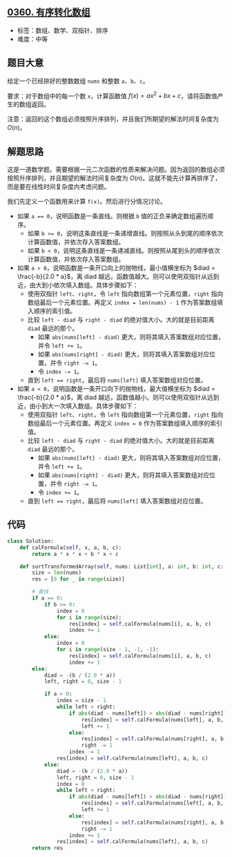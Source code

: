 ## [0360. 有序转化数组](https://leetcode-cn.com/problems/sort-transformed-array/)

- 标签：数组、数学、双指针、排序
- 难度：中等

## 题目大意

给定一个已经排好的整数数组 `nums` 和整数 `a`、`b`、`c`。

要求：对于数组中的每一个数 `x`，计算函数值 $f(x) = ax^2 + bx + c$，请将函数值产生的数组返回。

注意：返回的这个数组必须按照升序排列，并且我们所期望的解法时间复杂度为 $O(n)$。

## 解题思路

这是一道数学题。需要根据一元二次函数的性质来解决问题。因为返回的数组必须按照升序排列，并且期望的解法时间复杂度为 $O(n)$。这就不能先计算再排序了，而是要在线性时间复杂度内考虑问题。

我们先定义一个函数用来计算 `f(x)`。然后进行分情况讨论。

- 如果 `a == 0`，说明函数是一条直线。则根据 `b` 值的正负来确定数组遍历顺序。
  - 如果 `b >= 0`，说明这条直线是一条递增直线。则按照从头到尾的顺序依次计算函数值，并依次存入答案数组。
  - 如果 `b < 0`，说明这条直线是一条递减直线。则按照从尾到头的顺序依次计算函数值，并依次存入答案数组。
- 如果 `a > 0`，说明函数是一条开口向上的抛物线，最小值横坐标为 $diad = \frac{-b}{2.0 * a}$，离 diad 越远，函数值越大。则可以使用双指针从远到近，由大到小依次填入数组。具体步骤如下：
  - 使用双指针 `left`、`right`，令 `left` 指向数组第一个元素位置，`right` 指向数组最后一个元素位置。再定义 `index = len(nums) - 1` 作为答案数组填入顺序的索引值。
  - 比较 `left - diad` 与 `right - diad` 的绝对值大小。大的就是目前距离 `diad` 最远的那个。
    - 如果 `abs(nums[left] - diad)` 更大，则将其填入答案数组对应位置，并令 `left += 1`。
    - 如果 `abs(nums[right] - diad)` 更大，则将其填入答案数组对应位置，并令 `right -= 1`。
    - 令 `index -= 1`。
  - 直到 `left == right`，最后将 `nums[left]` 填入答案数组对应位置。
- 如果 `a < 0`，说明函数是一条开口向下的抛物线，最大值横坐标为 $diad = \frac{-b}{2.0 * a}$，离 diad 越远，函数值越小。则可以使用双指针从远到近，由小到大一次填入数组。具体步骤如下：
  - 使用双指针 `left`、`right`，令 `left` 指向数组第一个元素位置，`right` 指向数组最后一个元素位置。再定义 `index = 0` 作为答案数组填入顺序的索引值。
  - 比较 `left - diad` 与 `right - diad` 的绝对值大小。大的就是目前距离 `diad` 最远的那个。
    - 如果 `abs(nums[left] - diad)` 更大，则将其填入答案数组对应位置，并令 `left += 1`。
    - 如果 `abs(nums[right] - diad)` 更大，则将其填入答案数组对应位置，并令 `right -= 1`。
    - 令 `index += 1`。
  - 直到 `left == right`，最后将 `nums[left]` 填入答案数组对应位置。

## 代码

```Python
class Solution:
    def calFormula(self, x, a, b, c):
        return a * x * x + b * x + c

    def sortTransformedArray(self, nums: List[int], a: int, b: int, c: int) -> List[int]:
        size = len(nums)
        res = [0 for _ in range(size)]

        # 直线
        if a == 0:
            if b >= 0:
                index = 0
                for i in range(size):
                    res[index] = self.calFormula(nums[i], a, b, c)
                    index += 1
            else:
                index = 0
                for i in range(size - 1, -1, -1):
                    res[index] = self.calFormula(nums[i], a, b, c)
                    index += 1
        else:
            diad = -(b / (2.0 * a))
            left, right = 0, size - 1

            if a > 0:
                index = size - 1
                while left < right:
                    if abs(diad - nums[left]) > abs(diad - nums[right]):
                        res[index] = self.calFormula(nums[left], a, b, c)
                        left += 1
                    else:
                        res[index] = self.calFormula(nums[right], a, b, c)
                        right -= 1
                    index -= 1
                res[index] = self.calFormula(nums[left], a, b, c)
            else:
                diad = -(b / (2.0 * a))
                left, right = 0, size - 1
                index = 0
                while left < right:
                    if abs(diad - nums[left]) > abs(diad - nums[right]):
                        res[index] = self.calFormula(nums[left], a, b, c)
                        left += 1
                    else:
                        res[index] = self.calFormula(nums[right], a, b, c)
                        right -= 1
                    index += 1
                res[index] = self.calFormula(nums[left], a, b, c)
        return res
```

